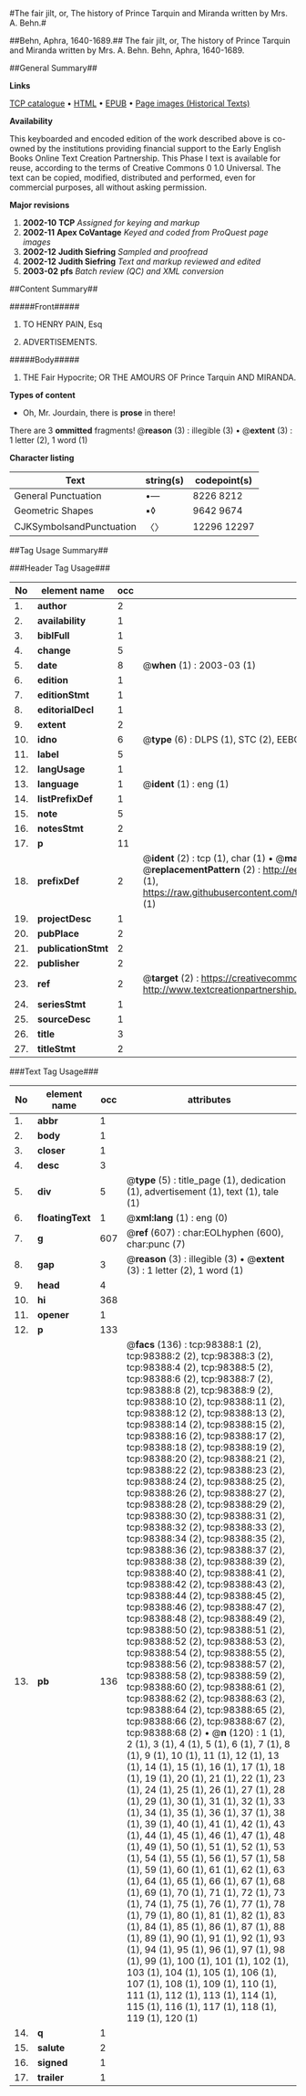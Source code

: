 #The fair jilt, or, The history of Prince Tarquin and Miranda written by Mrs. A. Behn.#

##Behn, Aphra, 1640-1689.##
The fair jilt, or, The history of Prince Tarquin and Miranda written by Mrs. A. Behn.
Behn, Aphra, 1640-1689.

##General Summary##

**Links**

[TCP catalogue](http://www.ota.ox.ac.uk/tcp/)  • 
[HTML](http://tei.it.ox.ac.uk/tcp/Texts-HTML/free/A27/A27290.html)  • 
[EPUB](http://tei.it.ox.ac.uk/tcp/Texts-EPUB/free/A27/A27290.epub) • 
[Page images (Historical Texts)](https://data.historicaltexts.jisc.ac.uk/view?pubId=eebo-13192465e&pageId=eebo-13192465e-98388-1)

**Availability**

This keyboarded and encoded edition of the
	       work described above is co-owned by the institutions
	       providing financial support to the Early English Books
	       Online Text Creation Partnership. This Phase I text is
	       available for reuse, according to the terms of Creative
	       Commons 0 1.0 Universal. The text can be copied,
	       modified, distributed and performed, even for
	       commercial purposes, all without asking permission.

**Major revisions**

1. __2002-10__ __TCP__ *Assigned for keying and markup*
1. __2002-11__ __Apex CoVantage__ *Keyed and coded from ProQuest page images*
1. __2002-12__ __Judith Siefring__ *Sampled and proofread*
1. __2002-12__ __Judith Siefring__ *Text and markup reviewed and edited*
1. __2003-02__ __pfs__ *Batch review (QC) and XML conversion*

##Content Summary##

#####Front#####

1. TO HENRY PAIN, Esq

1. ADVERTISEMENTS.

#####Body#####

1. THE Fair Hypocrite; OR THE AMOURS OF Prince Tarquin AND MIRANDA.

**Types of content**

  * Oh, Mr. Jourdain, there is **prose** in there!

There are 3 **ommitted** fragments! 
 @__reason__ (3) : illegible (3)  •  @__extent__ (3) : 1 letter (2), 1 word (1)

**Character listing**


|Text|string(s)|codepoint(s)|
|---|---|---|
|General Punctuation|•—|8226 8212|
|Geometric Shapes|▪◊|9642 9674|
|CJKSymbolsandPunctuation|〈〉|12296 12297|

##Tag Usage Summary##

###Header Tag Usage###

|No|element name|occ|attributes|
|---|---|---|---|
|1.|__author__|2||
|2.|__availability__|1||
|3.|__biblFull__|1||
|4.|__change__|5||
|5.|__date__|8| @__when__ (1) : 2003-03 (1)|
|6.|__edition__|1||
|7.|__editionStmt__|1||
|8.|__editorialDecl__|1||
|9.|__extent__|2||
|10.|__idno__|6| @__type__ (6) : DLPS (1), STC (2), EEBO-CITATION (1), OCLC (1), VID (1)|
|11.|__label__|5||
|12.|__langUsage__|1||
|13.|__language__|1| @__ident__ (1) : eng (1)|
|14.|__listPrefixDef__|1||
|15.|__note__|5||
|16.|__notesStmt__|2||
|17.|__p__|11||
|18.|__prefixDef__|2| @__ident__ (2) : tcp (1), char (1)  •  @__matchPattern__ (2) : ([0-9\-]+):([0-9IVX]+) (1), (.+) (1)  •  @__replacementPattern__ (2) : http://eebo.chadwyck.com/downloadtiff?vid=$1&page=$2 (1), https://raw.githubusercontent.com/textcreationpartnership/Texts/master/tcpchars.xml#$1 (1)|
|19.|__projectDesc__|1||
|20.|__pubPlace__|2||
|21.|__publicationStmt__|2||
|22.|__publisher__|2||
|23.|__ref__|2| @__target__ (2) : https://creativecommons.org/publicdomain/zero/1.0/ (1), http://www.textcreationpartnership.org/docs/. (1)|
|24.|__seriesStmt__|1||
|25.|__sourceDesc__|1||
|26.|__title__|3||
|27.|__titleStmt__|2||


###Text Tag Usage###

|No|element name|occ|attributes|
|---|---|---|---|
|1.|__abbr__|1||
|2.|__body__|1||
|3.|__closer__|1||
|4.|__desc__|3||
|5.|__div__|5| @__type__ (5) : title_page (1), dedication (1), advertisement (1), text (1), tale (1)|
|6.|__floatingText__|1| @__xml:lang__ (1) : eng (0)|
|7.|__g__|607| @__ref__ (607) : char:EOLhyphen (600), char:punc (7)|
|8.|__gap__|3| @__reason__ (3) : illegible (3)  •  @__extent__ (3) : 1 letter (2), 1 word (1)|
|9.|__head__|4||
|10.|__hi__|368||
|11.|__opener__|1||
|12.|__p__|133||
|13.|__pb__|136| @__facs__ (136) : tcp:98388:1 (2), tcp:98388:2 (2), tcp:98388:3 (2), tcp:98388:4 (2), tcp:98388:5 (2), tcp:98388:6 (2), tcp:98388:7 (2), tcp:98388:8 (2), tcp:98388:9 (2), tcp:98388:10 (2), tcp:98388:11 (2), tcp:98388:12 (2), tcp:98388:13 (2), tcp:98388:14 (2), tcp:98388:15 (2), tcp:98388:16 (2), tcp:98388:17 (2), tcp:98388:18 (2), tcp:98388:19 (2), tcp:98388:20 (2), tcp:98388:21 (2), tcp:98388:22 (2), tcp:98388:23 (2), tcp:98388:24 (2), tcp:98388:25 (2), tcp:98388:26 (2), tcp:98388:27 (2), tcp:98388:28 (2), tcp:98388:29 (2), tcp:98388:30 (2), tcp:98388:31 (2), tcp:98388:32 (2), tcp:98388:33 (2), tcp:98388:34 (2), tcp:98388:35 (2), tcp:98388:36 (2), tcp:98388:37 (2), tcp:98388:38 (2), tcp:98388:39 (2), tcp:98388:40 (2), tcp:98388:41 (2), tcp:98388:42 (2), tcp:98388:43 (2), tcp:98388:44 (2), tcp:98388:45 (2), tcp:98388:46 (2), tcp:98388:47 (2), tcp:98388:48 (2), tcp:98388:49 (2), tcp:98388:50 (2), tcp:98388:51 (2), tcp:98388:52 (2), tcp:98388:53 (2), tcp:98388:54 (2), tcp:98388:55 (2), tcp:98388:56 (2), tcp:98388:57 (2), tcp:98388:58 (2), tcp:98388:59 (2), tcp:98388:60 (2), tcp:98388:61 (2), tcp:98388:62 (2), tcp:98388:63 (2), tcp:98388:64 (2), tcp:98388:65 (2), tcp:98388:66 (2), tcp:98388:67 (2), tcp:98388:68 (2)  •  @__n__ (120) : 1 (1), 2 (1), 3 (1), 4 (1), 5 (1), 6 (1), 7 (1), 8 (1), 9 (1), 10 (1), 11 (1), 12 (1), 13 (1), 14 (1), 15 (1), 16 (1), 17 (1), 18 (1), 19 (1), 20 (1), 21 (1), 22 (1), 23 (1), 24 (1), 25 (1), 26 (1), 27 (1), 28 (1), 29 (1), 30 (1), 31 (1), 32 (1), 33 (1), 34 (1), 35 (1), 36 (1), 37 (1), 38 (1), 39 (1), 40 (1), 41 (1), 42 (1), 43 (1), 44 (1), 45 (1), 46 (1), 47 (1), 48 (1), 49 (1), 50 (1), 51 (1), 52 (1), 53 (1), 54 (1), 55 (1), 56 (1), 57 (1), 58 (1), 59 (1), 60 (1), 61 (1), 62 (1), 63 (1), 64 (1), 65 (1), 66 (1), 67 (1), 68 (1), 69 (1), 70 (1), 71 (1), 72 (1), 73 (1), 74 (1), 75 (1), 76 (1), 77 (1), 78 (1), 79 (1), 80 (1), 81 (1), 82 (1), 83 (1), 84 (1), 85 (1), 86 (1), 87 (1), 88 (1), 89 (1), 90 (1), 91 (1), 92 (1), 93 (1), 94 (1), 95 (1), 96 (1), 97 (1), 98 (1), 99 (1), 100 (1), 101 (1), 102 (1), 103 (1), 104 (1), 105 (1), 106 (1), 107 (1), 108 (1), 109 (1), 110 (1), 111 (1), 112 (1), 113 (1), 114 (1), 115 (1), 116 (1), 117 (1), 118 (1), 119 (1), 120 (1)|
|14.|__q__|1||
|15.|__salute__|2||
|16.|__signed__|1||
|17.|__trailer__|1||
